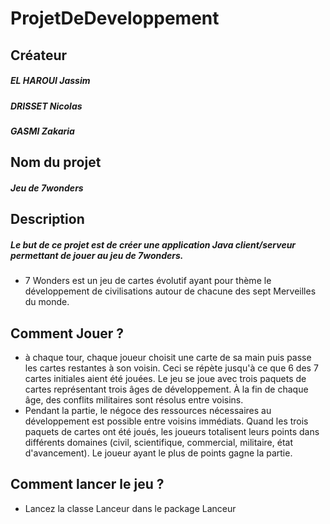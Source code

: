 # ProjetDeDeveloppement

## Créateur

  ##### EL HAROUI Jassim
  ##### DRISSET Nicolas
  ##### GASMI Zakaria
  

## Nom du projet

  ##### Jeu de 7wonders

## Description

##### Le but de ce projet est de créer une application Java client/serveur permettant de jouer au jeu de 7wonders. 

  * 7 Wonders est un jeu de cartes évolutif ayant pour thème le développement de civilisations autour de chacune des sept Merveilles du monde.
  
## Comment Jouer ?

  * à chaque tour, chaque joueur choisit une carte de sa main puis passe les cartes restantes à son voisin. Ceci se répète jusqu'à ce que 6 des 7 cartes initiales aient été jouées. Le jeu se joue avec trois paquets de cartes représentant trois âges de développement. À la fin de chaque âge, des conflits militaires sont résolus entre voisins.
  * Pendant la partie, le négoce des ressources nécessaires au développement est possible entre voisins immédiats. Quand les trois paquets de cartes ont été joués, les joueurs totalisent leurs points dans différents domaines (civil, scientifique, commercial, militaire, état d'avancement). Le joueur ayant le plus de points gagne la partie.

## Comment lancer le jeu ?
  
  * Lancez la classe Lanceur dans le package Lanceur

